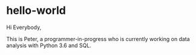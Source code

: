 # hello-world

Hi Everybody,

This is Peter, a programmer-in-progress who is currently working on data analysis with Python 3.6 and SQL.

 
